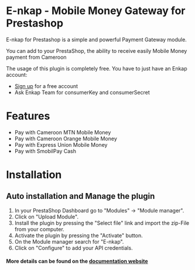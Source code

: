 # E-nkap - Mobile Money Gateway for Prestashop
E-nkap for Prestashop is a simple and powerful Payment Gateway module.

You can add to your PrestaShop, the ability to receive easily Mobile Money payment from Cameroon


The usage of this plugin is completely free. You have to just have an Enkap account:
* [Sign up](https://enkap.cm/) for a free account
* Ask Enkap Team for consumerKey and consumerSecret


# Features

* Pay with Cameroon MTN Mobile Money
* Pay with Cameroon Orange Mobile Money
* Pay with Express Union Mobile Money
* Pay with SmobilPay Cash

# Installation

## Auto installation and Manage the plugin
1. In your PrestaShop Dashboard go to \"Modules\" -> \"Module manager\".
2. Click on \"Upload Module\".
3. Install the plugin by pressing the \"Select file\" link and import the zip-File from your computer.
4. Activate the plugin by pressing the \"Activate\" button.
5. On the Module manager search for \"E-nkap\".
6. Click on \"Configure\" to add your API credentials.

#### More details can be found on the [documentation website](https://support.enkap.cm)
